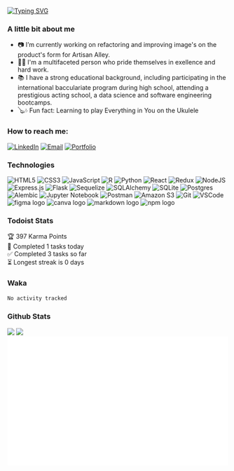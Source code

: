 [![Typing SVG](https://readme-typing-svg.demolab.com?font=Caveat&size=30&duration=3000&color=F7B2A0&center=true&vCenter=true&multiline=true&repeat=false&width=900&height=100&lines=%F0%9F%8C%B9+Heyo%2C+I'm+Rose+%F0%9F%8C%B9;A+Full-Stack+Software+Engineer)](https://git.io/typing-svg)

### A little bit about me
- 📷  I’m currently working on refactoring and improving image's on the product's form for Artisan Alley.
- 💪🏻  I'm a multifaceted person who pride themselves in exellence and hard work.
- 📚  I have a strong educational background, including participating in the international bacculariate program during high school, attending a prestigious acting school, a data science and software engineering bootcamps.
- 🪕🎶  Fun fact: Learning to play Everything in You on the Ukulele

### How to reach me: 
[![LinkedIn](https://img.shields.io/badge/LinkedIn-0077B5?style=for-the-badge&logo=linkedin&logoColor=white)](https://www.linkedin.com/in/rose-montoya/) 
[![Email](https://img.shields.io/badge/Gmail-D14836?style=for-the-badge&logo=gmail&logoColor=white)](mailto:RoseMontoyaSoftwareEngineer@gmail.com)
[![Portfolio](https://img.shields.io/badge/Portfolio-%23433878?style=for-the-badge)](https://rose-montoya.netlify.app/)
  
### Technologies
 ![HTML5](https://img.shields.io/badge/html5-%23E34F26.svg?style=for-the-badge&logo=html5&logoColor=white)
 ![CSS3](https://img.shields.io/badge/css3-%231572B6.svg?style=for-the-badge&logo=css3&logoColor=white)
 ![JavaScript](https://img.shields.io/badge/javascript-%23323330.svg?style=for-the-badge&logo=javascript&logoColor=%23F7DF1E)
 ![R](https://img.shields.io/badge/r-%23276DC3.svg?style=for-the-badge&logo=r&logoColor=white)
 ![Python](https://img.shields.io/badge/python-3670A0?style=for-the-badge&logo=python&logoColor=ffdd54)
 ![React](https://img.shields.io/badge/react-%2320232a.svg?style=for-the-badge&logo=react&logoColor=%2361DAFB)
 ![Redux](https://img.shields.io/badge/redux-%23593d88.svg?style=for-the-badge&logo=redux&logoColor=white)
 ![NodeJS](https://img.shields.io/badge/node.js-6DA55F?style=for-the-badge&logo=node.js&logoColor=white)
 ![Express.js](https://img.shields.io/badge/express.js-%23404d59.svg?style=for-the-badge&logo=express&logoColor=%2361DAFB)
 ![Flask](https://img.shields.io/badge/flask-%23000.svg?style=for-the-badge&logo=flask&logoColor=white)
 ![Sequelize](https://img.shields.io/badge/Sequelize-52B0E7?style=for-the-badge&logo=Sequelize&logoColor=white)
 ![SQLAlchemy](https://img.shields.io/badge/SQLAlchemy-red?style=for-the-badge&logo=SQLAlchemy&logoColor=white)
 ![SQLite](https://img.shields.io/badge/sqlite-%2307405e.svg?style=for-the-badge&logo=sqlite&logoColor=white)
 ![Postgres](https://img.shields.io/badge/postgres-%23316192.svg?style=for-the-badge&logo=postgresql&logoColor=white)
 ![Alembic](https://img.shields.io/badge/Alembic-%23F79A32.svg?style=for-the-badge&logo=alembic&logoColor=white)
 ![Jupyter Notebook](https://img.shields.io/badge/jupyter-%23FA0F00.svg?style=for-the-badge&logo=jupyter&logoColor=white)
 ![Postman](https://img.shields.io/badge/Postman-FF6C37?style=for-the-badge&logo=postman&logoColor=white)
 ![Amazon S3](https://img.shields.io/badge/Amazon_S3-569A31?style=for-the-badge&logo=amazon-s3&logoColor=white)
 ![Git](https://img.shields.io/badge/git-%23F05033.svg?style=for-the-badge&logo=git&logoColor=white)
 ![VSCode](https://img.shields.io/badge/VSCode-%23007ACC.svg?style=for-the-badge&logo=visual-studio-code&logoColor=white)
 <img src="https://img.shields.io/badge/Figma-F24E1E?logo=figma&logoColor=white&style=for-the-badge" height="28" alt="figma logo"  />
 <img src="https://img.shields.io/badge/Canva-00C4CC?logo=canva&logoColor=black&style=for-the-badge" height="28" alt="canva logo"  />
 <img src="https://img.shields.io/badge/Markdown-000000?logo=markdown&logoColor=white&style=for-the-badge" height="28" alt="markdown logo"  />
 <img src="https://img.shields.io/badge/npm-CB3837?logo=npm&logoColor=white&style=for-the-badge" height="28" alt="npm logo"  />

### Todoist Stats
<!-- TODO-IST:START -->
🏆  397 Karma Points           
🌸  Completed 1 tasks today           
✅  Completed 3 tasks so far           
⏳  Longest streak is 0 days
<!-- TODO-IST:END -->

### Waka

<!--START_SECTION:waka-->

```txt
No activity tracked
```

<!--END_SECTION:waka-->

### Github Stats

![](http://github-profile-summary-cards.vercel.app/api/cards/profile-details?username=RoseMontoya&theme=transparent)
![](http://github-profile-summary-cards.vercel.app/api/cards/stats?username=RoseMontoya&theme=transparent)
![Language Stats](https://github.com/RoseMontoya/github-stats-transparent/blob/output/generated/languages.svg)
 
<!--
![Overview Stats](https://github.com/RoseMontoya/github-stats-transparent/blob/output/generated/overview.svg)
[![Rose's GitHub stats](https://github-stats-gold-sigma.vercel.app/api?username=RoseMontoya&hide=stars)](https://github.com/anuraghazra/github-readme-stats)
![](http://github-profile-summary-cards.vercel.app/api/cards/productive-time?username=RoseMontoya&theme=transparent&utcOffset=8)
![](http://github-profile-summary-cards.vercel.app/api/cards/repos-per-language?username=RoseMontoya&theme=transparent)
![](http://github-profile-summary-cards.vercel.app/api/cards/most-commit-language?username=RoseMontoya&theme=transparent)
**RoseMontoya/RoseMontoya** is a ✨ _special_ ✨ repository because its `README.md` (this file) appears on your GitHub profile.
- I'm currently learning software engineering at App Academy.
- I chose to become a software engineering, because it brings all of my wants together: logical problem solving, creating and building, being able to share that creation and have user interaction. 
- 🌱 I’m currently learning AWS

Here are some ideas to get you started:

-->

